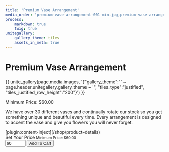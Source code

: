 ```yaml
---
title: 'Premium Vase Arrangement'
media_order: 'premium-vase-arrangement-001-min.jpg,premium-vase-arrangement-002-min.jpg,premium-vase-arrangement-003-min.jpg,premium-vase-arrangement-004-min.jpg'
process:
    markdown: true
    twig: true
unitegallery:
    gallery_theme: tiles
    assets_in_meta: true
---
```


<div class="container-fluid pb-3">
	<div class="row pb-4">
		<div class="col-12 col-xl-6">
			<h1 class="heading text-center font-weight-bold">Premium Vase Arrangement</h1>
		</div>
		<div class="col-12 col-xl-6"></div>
	</div>
	<div class="row">
		<div class="col-12 col-xl-6 pb-5">
		<div class="gallery-container {{ page.header.class }}">
			{{ unite_gallery(page.media.images, '{"gallery_theme":"' ~ page.header.unitegallery.gallery_theme ~ '", "tiles_type":"justified", "tiles_justified_row_height":"200"}') }}
		</div>
		</div>
		<div class="col-12 col-xl-6">
			<p class="font-weight-bold">Minimum Price: $60.00</p>
			<p>We have over 30 different vases and continually rotate our stock so you get something unique and beautiful every time. Every arrangement is designed to accent the vase and give you flowers you will never forget.</p>
			[plugin:content-inject](/shop/product-details)
			<form id="productForm" name="productForm">
			  <label class="col col-form-label col-form-label-lg">Set Your Price</label>
			    <small class="text-muted col">
			      Minimum Price: $60.00
			    </small>
			  <div class="form-group row pl-4">
			<input type="number" class="col form-control" min="60" max="500" id="numberSize validationCustom01" name="price" value="60" onchange="(!validity.rangeOverflow||(value=500)) && (!validity.rangeUnderflow||(value=35)) &&
			(!validity.stepMismatch||(value=parseInt(this.value))); return validateForm()">
			<button type="button" id="okButton" class="col btn btn-primary rounded snipcart-add-item ml-2" data-item-id="PVA" data-item-name="Premium Vase Arrangement" data-item-price="60.00" data-item-url="http://18.219.29.57/shop/premium-vase-arrangement" data-item-description="Premium Flowers and Greenery in a beautiful and unique vase.">Add To Cart</button>
			  </div>
			</form>
		</div>
	</div>
</div>